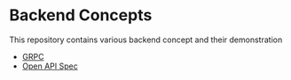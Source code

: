# Backend Concepts

This repository contains various backend concept and their demonstration

- [GRPC](https://github.com/mathanraj0601/backend-concepts/tree/develop/GRPC)
- [Open API Spec](https://github.com/mathanraj0601/backend-concepts/tree/develop/Open%20API%20Spec)
